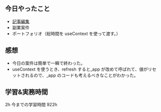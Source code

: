 ## 今日やったこと

- [記事編集](https://qiita.com/parkon_hhs/items/bafb3ef83f39cd57ab91)
- 副業案件
- ポートフォリオ（総時間を useContext を使って渡す。）

## 感想

- 今日の案件は簡単で一瞬で終わった。
- useContext を使うとき、refresh すると\_app が改めて呼ばれて、値がリセットされるので、\_app のコードも考えるべきなことがわかった。

## 学習&実務時間

2h
今までの学習時間 922h

